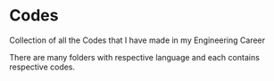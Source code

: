 # Codes
Collection of all the Codes that I have made in my Engineering Career

There are many folders with respective language and each contains respective codes.
